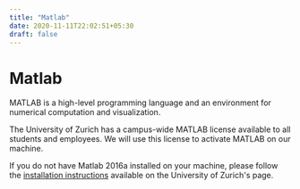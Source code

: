 ```yaml
---
title: "Matlab"
date: 2020-11-11T22:02:51+05:30
draft: false
---
```


# Matlab

MATLAB is a high-level programming language and an environment for numerical computation and visualization.

The University of Zurich has a campus-wide MATLAB license available to all students and employees.
We will use this license to activate MATLAB on our machine.

If you do not have Matlab 2016a installed on your machine, please follow the [installation instructions](https://www.s3it.uzh.ch/software/matlab/) available on the University of Zurich's page.
